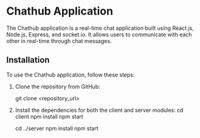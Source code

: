 # Chathub Application

The Chathub application is a real-time chat application built using React.js, Node.js, Express, and socket.io. It allows users to communicate with each other in real-time through chat messages.

## Installation

To use the Chathub application, follow these steps:

1. Clone the repository from GitHub:

   git clone <repository_url>

2. Install the dependencies for both the client and server modules:
   cd client
   npm install
   npm start

   cd ../server
   npm install
   npm start

